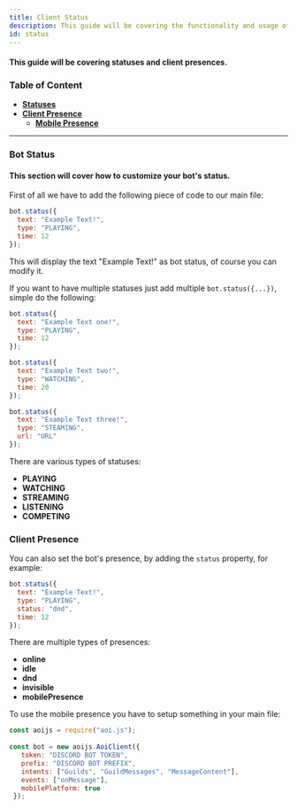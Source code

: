```yaml
---
title: Client Status 
description: This guide will be covering the functionality and usage of client statuses.
id: status
---
```


#### This guide will be covering statuses and client presences.

### Table of Content
  - **[Statuses][1]**
  - **[Client Presence][2]**
    -  **[Mobile Presence](#client-presence)**

---

### Bot Status

#### This section will cover how to customize your bot's status.

First of all we have to add the following piece of code to our main file:

```javascript
bot.status({
  text: "Example Text!",
  type: "PLAYING",
  time: 12
});
```

This will display the text "Example Text!" as bot status, of course you can modify it.

If you want to have multiple statuses just add multiple `bot.status({...})`, simple do the following:

```javascript
bot.status({
  text: "Example Text one!",
  type: "PLAYING",
  time: 12
});

bot.status({
  text: "Example Text two!",
  type: "WATCHING",
  time: 20
});

bot.status({
  text: "Example Text three!",
  type: "STEAMING",
  url: "URL"
});
```

There are various types of statuses:

 * **PLAYING**
 * **WATCHING**
 * **STREAMING** 
 * **LISTENING**
 * **COMPETING**

### Client Presence 

You can also set the bot's presence, by adding the `status` property, for example:

```javascript
bot.status({
  text: "Example Text!",
  type: "PLAYING",
  status: "dnd",
  time: 12
});
```

There are multiple types of presences:

* **online**
* **idle**
* **dnd** 
* **invisible**
* **mobilePresence**  

To use the mobile presence you have to setup something in your main file:

```javascript
const aoijs = require("aoi.js");
 
const bot = new aoijs.AoiClient({
   token: "DISCORD BOT TOKEN",
   prefix: "DISCORD BOT PREFIX",
   intents: ["Guilds", "GuildMessages", "MessageContent"],
   events: ["onMessage"],
   mobilePlatform: true
 });
```

<!--- links -->
[1]: #bot-status
[2]: #client-presence
